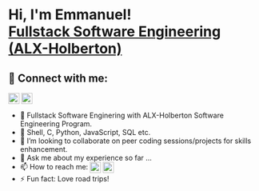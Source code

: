 <h1>Hi, I'm Emmanuel! <br/><a href="https://sites.google.com/view/emmanuelktettey/home?authuser=0">Fullstack Software Engineering (ALX-Holberton)</a> <a href="https://www.linkedin.com/in/emmanuel-tettey-bb656628/"></a></h1>

<h2> 🤳 Connect with me:</h2>

[<img align="center" alt="Emmanuel | Twitter" width="22px" src="https://cdn.jsdelivr.net/npm/simple-icons@v3/icons/twitter.svg" />][twitter]
[<img align="center" alt="Emmanuel | LinkedIn" width="22px" src="https://cdn.jsdelivr.net/npm/simple-icons@v3/icons/linkedin.svg" />][linkedin]


[twitter]: https://twitter.com/Emmlkt


[linkedin]: https://www.linkedin.com/in/emmanuel-tettey-bb656628/


- 🔭 Fullstack Software Enginering with ALX-Holberton Software Engineering Program.
- 🌱 Shell, C, Python, JavaScript, SQL etc.
- 👯 I’m looking to collaborate on peer coding sessions/projects for skills enhancement.
- 💬 Ask me about my experience so far ...
- 📫 How to reach me: [<img align="center" alt="Emmanuel | Twitter" width="22px" src="https://cdn.jsdelivr.net/npm/simple-icons@v3/icons/twitter.svg" />][twitter]     [<img align="center" alt="Emmanuel | LinkedIn" width="22px" src="https://cdn.jsdelivr.net/npm/simple-icons@v3/icons/linkedin.svg" />][linkedin]
- ⚡ Fun fact: Love road trips!

